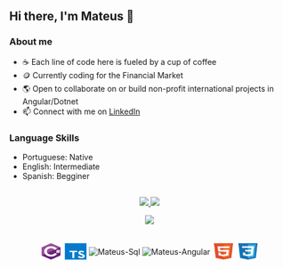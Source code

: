 ## Hi there, I'm Mateus 👋

### About me
- ☕ Each line of code here is fueled by a cup of coffee
- 🪙 Currently coding for the Financial Market
- 🌎 Open to collaborate on or build non-profit international projects in Angular/Dotnet
- 📫 Connect with me on [LinkedIn](https://www.linkedin.com/in/mateus-marques-oliveira/)

### Language Skills
- Portuguese: Native
- English: Intermediate
- Spanish: Begginer

##

<div align="center">
  <a href="https://github.com/MateusMo">
  <img height="160em" src="https://github-readme-stats.vercel.app/api?username=MateusMo&show_icons=true&theme=tokyonight&include_all_commits=true&count_private=true"/>
  <img height="160em" src="https://github-readme-stats.vercel.app/api/top-langs/?username=MateusMo&layout=compact&langs_count=7&theme=tokyonight"/>
</div>
  <div> 
    <p align="center">
      <a href="https://github.com/MateusMo">
        <img height="160em" src="https://github-readme-streak-stats.herokuapp.com/?user=MateusMo&theme=tokyonight" />
      </a>
    </p>
</div>
  
<div align="center" style="display: inline_block"><br>
  <img align="center" alt="Mateus-Csharp" height="30" width="40" src="https://raw.githubusercontent.com/devicons/devicon/master/icons/csharp/csharp-original.svg">
  <img align="center" alt="Mateus-Ts" height="30" width="40" src="https://raw.githubusercontent.com/devicons/devicon/master/icons/typescript/typescript-plain.svg">
  <img align="center" alt="Mateus-Sql" height="30" width="40" src="https://cdn.jsdelivr.net/gh/devicons/devicon/icons/microsoftsqlserver/microsoftsqlserver-plain-wordmark.svg">
  <img align="center" alt="Mateus-Angular" height="30" width="40" src="https://cdn.jsdelivr.net/gh/devicons/devicon/icons/angularjs/angularjs-original.svg">
  <img align="center" alt="Mateus-HTML" height="30" width="40" src="https://raw.githubusercontent.com/devicons/devicon/master/icons/html5/html5-original.svg">
  <img align="center" alt="Mateus-CSS" height="30" width="40" src="https://raw.githubusercontent.com/devicons/devicon/master/icons/css3/css3-original.svg">
</div>


